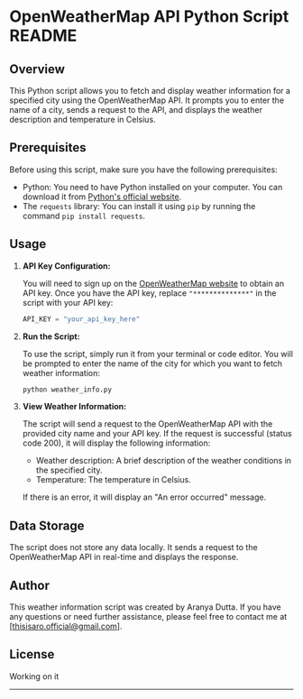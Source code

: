 # OpenWeatherMap API Python Script README

## Overview

This Python script allows you to fetch and display weather information for a specified city using the OpenWeatherMap API. It prompts you to enter the name of a city, sends a request to the API, and displays the weather description and temperature in Celsius.

## Prerequisites

Before using this script, make sure you have the following prerequisites:

- Python: You need to have Python installed on your computer. You can download it from [Python's official website](https://www.python.org/downloads/).
- The `requests` library: You can install it using `pip` by running the command `pip install requests`.

## Usage

1. **API Key Configuration:**

   You will need to sign up on the [OpenWeatherMap website](https://openweathermap.org/) to obtain an API key. Once you have the API key, replace `"**************"` in the script with your API key:

   ```python
   API_KEY = "your_api_key_here"
   ```

2. **Run the Script:**

   To use the script, simply run it from your terminal or code editor. You will be prompted to enter the name of the city for which you want to fetch weather information:

   ```python
   python weather_info.py
   ```

3. **View Weather Information:**

   The script will send a request to the OpenWeatherMap API with the provided city name and your API key. If the request is successful (status code 200), it will display the following information:

   - Weather description: A brief description of the weather conditions in the specified city.
   - Temperature: The temperature in Celsius.

   If there is an error, it will display an "An error occurred" message.

## Data Storage

The script does not store any data locally. It sends a request to the OpenWeatherMap API in real-time and displays the response.

## Author

This weather information script was created by Aranya Dutta. If you have any questions or need further assistance, please feel free to contact me at [thisisaro.official@gmail.com].

## License

Working on it

---

